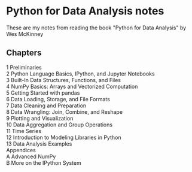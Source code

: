 # Python for Data Analysis notes
These are my notes from reading the book "Python for Data Analysis" by Wes McKinney

## Chapters

1  Preliminaries <br>
2  Python Language Basics, IPython, and Jupyter Notebooks<br>
3  Built-In Data Structures, Functions, and Files<br>
4  NumPy Basics: Arrays and Vectorized Computation<br>
5  Getting Started with pandas<br>
6  Data Loading, Storage, and File Formats<br>
7  Data Cleaning and Preparation<br>
8  Data Wrangling: Join, Combine, and Reshape<br>
9  Plotting and Visualization<br>
10  Data Aggregation and Group Operations<br>
11  Time Series<br>
12  Introduction to Modeling Libraries in Python<br>
13  Data Analysis Examples<br>
Appendices<br>
A  Advanced NumPy<br>
B  More on the IPython System<br>
